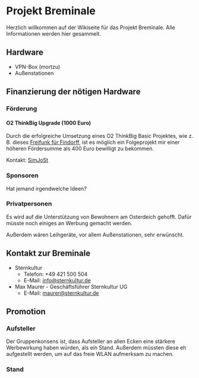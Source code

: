 # Projekt Breminale
Herzlich willkommen auf der Wikiseite für das Projekt Breminale.
Alle Informationen werden hier gesammelt.

## Hardware
* VPN-Box (mortzu)
* Außenstationen

## Finanzierung der nötigen Hardware
### Förderung
#### O2 ThinkBig Upgrade (1000 Euro)
Durch die erfolgreiche Umsetzung eines O2 ThinkBig Basic Projektes, wie z. B. dieses [Freifunk für Findorff](https://www.think-big.org/projekt/freifunk-fuer-findorff/), ist es möglich ein Folgeprojekt mir einer höheren Fördersumme als 400 Euro bewilligt zu bekommen.

Kontakt: [SimJoSt](https://www.about.me/SimJoSt)

### Sponsoren
Hat jemand irgendwelche Ideen?

### Privatpersonen
Es wird auf die Unterstützung von Bewohnern am Osterdeich gehofft. Dafür müsste noch einiges an Werbung gemacht werden.

Außerdem wären Leihgeräte, vor allem Außenstationen, sehr erwünscht.

## Kontakt zur Breminale
* Sternkultur
  * Telefon: +49 421 500 504
  * E-Mail: info@sternkultur.de
* Max Maurer - Geschäftsführer Sternkultur UG
  * E-Mail: maurer@sternkultur.de

## Promotion
### Aufsteller
Der Gruppenkonsens ist, dass Aufsteller an allen Ecken eine stärkere Werbewirkung haben würden, als ein Stand. Außerdem müssten diese eh aufgestellt werden, um auf das freie WLAN aufmerksam zu machen.

### Stand